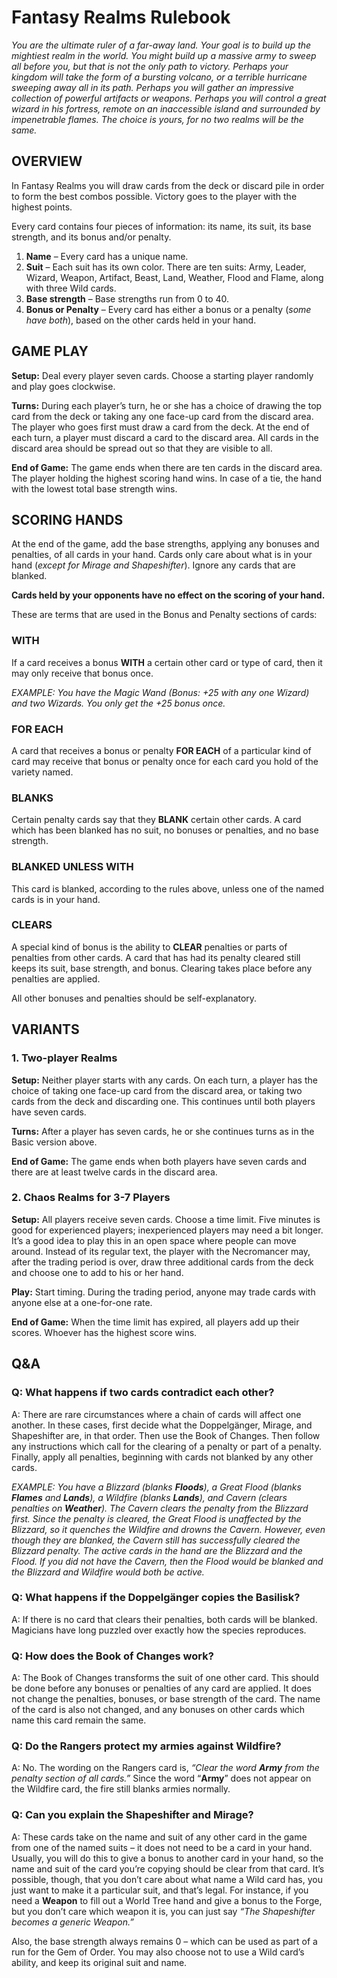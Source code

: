 # Fantasy Realms Rulebook

*You are the ultimate ruler of a far-away land. Your goal is to build up the mightiest realm in the world. You might build up a massive army to sweep all before you, but that is not the only path to victory. Perhaps your kingdom will take the form of a bursting volcano, or a terrible hurricane sweeping away all in its path. Perhaps you will gather an impressive collection of powerful artifacts or weapons. Perhaps you will control a great wizard in his fortress, remote on an inaccessible island and surrounded by impenetrable flames. The choice is yours, for no two realms will be the same.*

## OVERVIEW

In Fantasy Realms you will draw cards from the deck or discard pile in order to form the best combos possible. Victory goes to the player with the highest points.

Every card contains four pieces of information: its name, its suit, its base strength, and its bonus and/or penalty.

1. **Name** – Every card has a unique name.
2. **Suit** – Each suit has its own color. There are ten suits: Army, Leader, Wizard, Weapon, Artifact, Beast, Land, Weather, Flood and Flame, along with three Wild cards.
3. **Base strength** – Base strengths run from 0 to 40.
4. **Bonus or Penalty** – Every card has either a bonus or a penalty (*some have both*), based on the other cards held in your hand.

## GAME PLAY

**Setup:** Deal every player seven cards. Choose a starting player randomly and play goes clockwise.

**Turns:** During each player’s turn, he or she has a choice of drawing the top card from the deck or taking any one face-up card from the discard area. The player who goes first must draw a card from the deck. At the end of each turn, a player must discard a card to the discard area. All cards in the discard area should be spread out so that they are visible to all.

**End of Game:** The game ends when there are ten cards in the discard area. The player holding the highest scoring hand wins. In case of a tie, the hand with the lowest total base strength wins.

## SCORING HANDS

At the end of the game, add the base strengths,
applying any bonuses and penalties, of all cards in
your hand. Cards only care about what is in your
hand (*except for Mirage and Shapeshifter*). Ignore any
cards that are blanked.

**Cards held by your opponents have no effect on the scoring of your hand.**

These are terms that are used in the Bonus and Penalty sections of cards:

### WITH

If a card receives a bonus **WITH** a certain other card or type of card, then it may only receive that bonus once.

*EXAMPLE: You have the Magic Wand (Bonus: +25 with any one Wizard) and two Wizards. You only get the +25 bonus once.*

### FOR EACH

A card that receives a bonus or penalty **FOR EACH** of a particular kind of card may receive that bonus or penalty once for each card you hold of the variety named.

### BLANKS

Certain penalty cards say that they **BLANK** certain other cards. A card which has been blanked has no suit, no bonuses or penalties, and no base strength.

### BLANKED UNLESS WITH

This card is blanked, according to the rules above, unless one of the named cards is in your hand.

### CLEARS

A special kind of bonus is the ability to **CLEAR** penalties or parts of penalties from other cards. A card that has had its penalty cleared still keeps its suit, base strength, and bonus. Clearing takes place before any penalties are applied.

All other bonuses and penalties should be self-explanatory.

## VARIANTS

### 1. Two-player Realms

**Setup:** Neither player starts with any cards. On each turn, a player has the choice of taking one face-up card from the discard area, or taking two cards from the deck and discarding one. This continues until both players have seven cards.

**Turns:** After a player has seven cards, he or she continues turns as in the Basic version above.

**End of Game:** The game ends when both players have seven cards and there are at least twelve cards in the discard area.

### 2. Chaos Realms for 3-7 Players

**Setup:** All players receive seven cards. Choose a time limit. Five minutes is good for experienced players; inexperienced players may need a bit longer. It’s a good idea to play this in an open space where people can move around. Instead of its regular text, the player with the Necromancer may, after the trading period is over, draw three additional cards from the deck and choose one to add to his or her hand.

**Play:** Start timing. During the trading period, anyone may trade cards with anyone else at a one-for-one rate.

**End of Game:** When the time limit has expired, all players add up their scores. Whoever has the highest score wins.

## Q&A

### Q: What happens if two cards contradict each other?

A: There are rare circumstances where a chain of cards will affect one another. In these cases, first decide what the Doppelgänger, Mirage, and Shapeshifter are, in that order. Then use the Book of Changes. Then follow any instructions which call for the clearing of a penalty or part of a penalty. Finally, apply all penalties, beginning with cards not blanked by any other cards.

*EXAMPLE: You have a Blizzard (blanks **Floods**), a Great Flood (blanks **Flames** and **Lands**), a Wildfire (blanks **Lands**), and Cavern (clears penalties on **Weather**). The Cavern clears the penalty from the Blizzard first. Since the penalty is cleared, the Great Flood is unaffected by the Blizzard, so it quenches the Wildfire and drowns the Cavern. However, even though they are blanked, the Cavern still has successfully cleared the Blizzard penalty. The active cards in the hand are the Blizzard and the Flood. If you did not have the Cavern, then the Flood would be blanked and the Blizzard and Wildfire would both be active.*

### Q: What happens if the Doppelgänger copies the Basilisk?

A: If there is no card that clears their penalties, both cards will be blanked. Magicians have long puzzled over exactly how the species reproduces.

### Q: How does the Book of Changes work?

A: The Book of Changes transforms the suit of one other card. This should be done before any bonuses or penalties of any card are applied. It does not change the penalties, bonuses, or base strength of the card. The name of the card is also not changed, and any bonuses on other cards which name this card remain the same.

### Q: Do the Rangers protect my armies against Wildfire?

A: No. The wording on the Rangers card is, *“Clear the word **Army** from the penalty section of all cards.”* Since the word “**Army**” does not appear on the Wildfire card, the fire still blanks armies normally.

### Q: Can you explain the Shapeshifter and Mirage?

A: These cards take on the name and suit of any other card in the game from one of the named suits – it does not need to be a card in your hand. Usually, you will do this to give a bonus to another card in your hand, so the name and suit of the card you’re copying should be clear from that card. It’s possible, though, that you don’t care about what name a Wild card has, you just want to make it a particular suit, and that’s legal. For instance, if you need a **Weapon** to fill out a World Tree hand and give a bonus to the Forge, but you don’t care which weapon it is, you can just say *“The Shapeshifter becomes a generic Weapon.”*

Also, the base strength always remains 0 – which can be used as part of a run for the Gem of Order. You may also choose not to use a Wild card’s ability, and keep its original suit and name.
